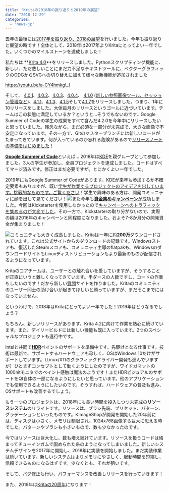```yaml
---
title: "Kritaの2018年の振り返りと2019年の展望"
date: "2018-12-29"
categories: 
  - "news-jp"
---
```


去年の最後には[2017年を振り返り、2018の展望](https://krita.org/jp/item/looking-back-looking-forward-jp/)を行いました。今年も振り返りと展望の時です！全体として、2018年は2017年よりKritaにとってよい一年でした。いくつかのマイルストーンを達成しました！

私たちは **[Krita 4.0](https://krita.org/jp/item/krita-4-0-0-released-jp/)**をリリースしました。Pythonスクリプティング機能に、新しい、ただ悲しいことにまだ力不足なテキストツールに、ベクターグラフィックのODGからSVGへの切り替えに加えて様々な新機能が追加されました

https://youtu.be/a-CY4hmkg\_I

そして、 [4.0.1](https://krita.org/jp/item/krita-4-0-1-released-jp/)、[4.0.2](https://krita.org/jp/item/krita-4-0-2-released-jp/)、[4.0.3](https://krita.org/jp/item/krita-4-0-3-released-jp/)、[4.0.4](https://krita.org/jp/item/krita-4-0-4-released-jp/)、 [4.1.0](https://krita.org/jp/item/krita-4-1-0-released-jp/) ([新しい参照画像ツール、セッション管理など](https://krita.org/jp/krita-4-1-release-notes-jp/))、[4.1.1](https://krita.org/jp/item/krita-4-1-1-released-jp/)、[4.1.3](https://krita.org/jp/item/krita-4-1-3-released-jp/)、[4.1.5](https://krita.org/jp/item/krita-4-1-5-released-jp/)そして[4.1.7](https://krita.org/jp/item/krita-4-1-7-released-jp/)をリリースしました。つまり、1年に10リリースをしました。大体毎月のリリースというゴールに近づいています。チームはこの状態に満足しているか？というと…そうでもないのです…Google Summer of Codeの学生の成果をすべて含んだ4.2.0を今年中にリリースしたいと思っていました。残念ながら、まだ必須な一部分が未完成で、大きな画像で不安定になっています。その一方で、Gitのマスターブランチには新しいコードがたまってきています。何が入っているのか忘れる危険があるので[リリースノートの準備をはじめました](https://krita.org/jp/krita-4-2-release-notes-jp/)！

[**Google Summer of Code**](https://summerofcode.withgoogle.com/archive/)といえば... 2018年は[KDE](https://www.kde.org)を親グループとして参加しました。3人の学生が参加し、全員プロジェクトを達成しました。コードはすべてマージ済みです。修正はまだ必要ですが。とにかくよい一年でした。

2019年にもGoogle Summer of Codeがあります。KDEが来年も参加するか不確定要素もありますが、既に[学生が作業するプロジェクトのアイデアを出しています。挑戦的なものです。ご覧ください](https://community.kde.org/GSoC/2019/Ideas)！学生で興味のある方は、開発コミュニティに顔を出して見てください！[![](/images/posts/2018/2018-fundraiser-hero2.png)](https://krita.org/wp-content/uploads/2018/09/2018-fundraiser-hero2.png)また今年も[**資金集めキャンペーン**](https://krita.org/en/fundraising-2018-campaign/)が成功しました。今回はKickstarterを使用しなかったので[キャンペーンへのトラフィックを集めるのが大変でした](https://mail.kde.org/pipermail/kde-community/2018q4/004976.html)。その一方で、Kickstarterの取り分がないので、実際の額は2016年のキャンペーンと同程度になりました。およそ7-8か月分の開発資金が集まりました！

[![](/images/posts/2018/busy.png)](https://krita.org/wp-content/uploads/2018/12/busy.png)コミュニティも大きく成長しました。Kritaは一年に約**200万**ダウンロードされています。これは公式サイトからのダウンロードの記録です。Windowsストアも、復活したSteamスコアも、コミュニティ主導のflatpakも、WindowsのダウンロードサイトもLinuxディストリビューションもより最新のものが配信されるようになっています。

Kritaのコアチームは、ユーザーとの触れ合いを愛していますが、そうすることが正直にいうと難しくなってきています。半ダースの人数ですし、コードの作業もしたいのです！だから新しい[質問](https://ask.krita.org)サイトを作りました。Kritaのコミュニティのユーザー同士の助け合いが起きてほしいと願っていますが、まだそこまでにはなっていません。

というわけで、2018年はKritaにとってよい一年でした！2019年はどうなるでしょう？

もちろん、新しいリリースがあります。Krita 4.2に向けて作業を熱心に続けています。また、デイリービルドには新しい機能も既に入っています。2つのスペシャルなプロジェクトも進行中です。

Intelと共同で[**HDR**](https://phabricator.kde.org/T9256)ペイントのサポートを準備中です。先駆けとなる仕事です。技術は最新で、サポートするハードウェアも珍しく、OSはWindows 10だけがサポートしています。（Linux/X11のグラフィックドライバー開発も進んでいますが）ひとまずコンセプトとして動くようにしたのですが、ワイドガマットの1000nitモニタでのペイント感触は魔法のようです！またHDRビジュアルのサポートをQt自体の一部になるようにしたいと思っています。他のアプリケーションでも使用できるようにしたいのです。そうすれば、ハードウェアの普及も進み、OSサポートも改善するでしょう。

もう一つのプロジェクトは、2018年にも長い時間を投入しつつ未完成の**リソースシステム**のリライトです。リソースは、ブラシ先端、プリセット、パターン、グラデーションといったものです。KImageShopが開発を開始した20年前には、ディスクは小さく、メモリは制限され、1024x768画像すら巨大に思える時でした。パターンやブラシも小さいもので、数も少なかったのです。

今ではリソースは巨大化し、数も増え続けています。リソースを扱うコードは絡まってチューインガムで固められた糸のようになってしまいました。新しいシステムデザインを2017年に開始し、2018年に実装を開始しました。まだ実装作業は続いています。新しいシステムはよりメモリにやさしく、起動時間を短縮し、信頼できるものになるはずです。少なくとも、それが狙いです。

そして、バグ修正も行い、パフォーマンスを改善しリリースを行っていきます！

また、2019年は[Kritaの20周年](https://phabricator.kde.org/R511:3e91e954652b9db5c715b71c717b2a58cfe49bcd)になります！
